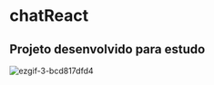 # chatReact

## Projeto desenvolvido para estudo

![ezgif-3-bcd817dfd4](https://github.com/alefd2/chatReact/assets/46423825/e21ca5e7-fc55-4b94-afb1-f4c7b9c4c895)
